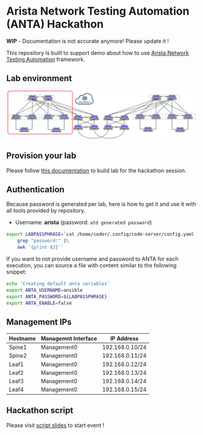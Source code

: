 # Arista Network Testing Automation (ANTA) Hackathon

__WIP__ - Documentation is not accurate anymore! Please update it !

This repository is built to support demo about how to use [Arista Network Testing Automation](https://www.anta.ninja) framework.

## Lab environment

![atd-lab-topology](./imgs/lab-topology.png)

## Provision your lab

Please follow [this documentation](./docs/provisioning.md) to build lab for the hackathon session.

## Authentication

Because password is generated per lab, here is how to get it and use it with all tools provided by repository.

- Username: __arista__ (password: `atd generated password`)

```bash
export LABPASSPHRASE=`cat /home/coder/.config/code-server/config.yaml |\
    grep "password:" |\
    awk '{print $2}'`
```

If you want to not provide username and password to ANTA for each execution, you can source a file with content similar to the following snippet:

```bash
echo 'Creating default anta variables'
export ANTA_USERNAME=ansible
export ANTA_PASSWORD=${LABPASSPHRASE}
export ANTA_ENABLE=false
```

## Management IPs

| Hostname | Managemnt Interface | IP Address      |
| -------- | ------------------- | --------------  |
| Spine1   | Management0         | 192.168.0.10/24 |
| Spine2   | Management0         | 192.168.0.11/24 |
| Leaf1    | Management0         | 192.168.0.12/24 |
| Leaf2    | Management0         | 192.168.0.13/24 |
| Leaf3    | Management0         | 192.168.0.14/24 |
| Leaf4    | Management0         | 192.168.0.15/24 |

## Hackathon script

Please visit [script slides](https://hackathon.anta.ninja/) to start event !
